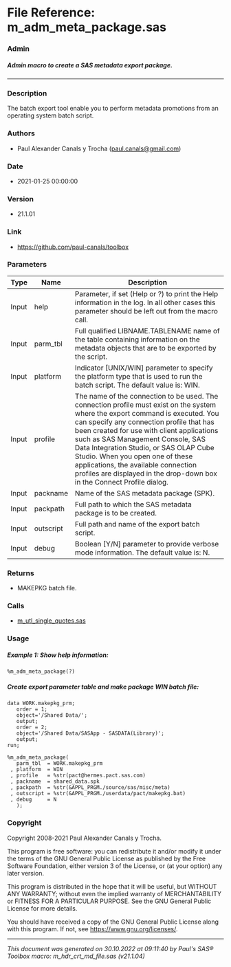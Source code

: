 # File Reference: m_adm_meta_package.sas

### Admin

##### Admin macro to create a SAS metadata export package.

***

### Description
The batch export tool enable you to perform metadata promotions from an operating system batch script.

### Authors
* Paul Alexander Canals y Trocha (paul.canals@gmail.com)

### Date
* 2021-01-25 00:00:00

### Version
* 21.1.01

### Link
* https://github.com/paul-canals/toolbox

### Parameters
| Type | Name | Description |
| ---- | ---- | ----------- |
| Input | help | Parameter, if set (Help or ?) to print the Help information in the log. In all other cases this parameter should be left out from the macro call. |
| Input | parm_tbl | Full qualified LIBNAME.TABLENAME name of the table containing information on the metadata objects that are to be exported by the script. |
| Input | platform | Indicator [UNIX/WIN] parameter to specify the platform type that is used to run the batch script. The default value is: WIN. |
| Input | profile | The name of the connection to be used. The connection profile must exist on the system where the export command is executed. You can specify any connection profile that has been created for use with client applications such as SAS Management Console, SAS Data Integration Studio, or SAS OLAP Cube Studio. When you open one of these applications, the available connection profiles are displayed in the drop-down box in the Connect Profile dialog. |
| Input | packname | Name of the SAS metadata package (SPK). |
| Input | packpath | Full path to which the SAS metadata package is to be created. |
| Input | outscript | Full path and name of the export batch script. |
| Input | debug | Boolean [Y/N] parameter to provide verbose mode information. The default value is: N. |

### Returns
* MAKEPKG batch file.

### Calls
* [m_utl_single_quotes.sas](m_utl_single_quotes.md)

### Usage

##### Example 1: Show help information:
```sas
%m_adm_meta_package(?)
```

##### Create export parameter table and make package WIN batch file:
```sas
data WORK.makepkg_prm;
   order = 1;
   object='/Shared Data/';
   output;
   order = 2;
   object='/Shared Data/SASApp - SASDATA(Library)';
   output;
run;

%m_adm_meta_package(
   parm_tbl  = WORK.makepkg_prm
 , platform  = WIN
 , profile   = %str(pact@hermes.pact.sas.com)
 , packname  = shared_data.spk
 , packpath  = %str(&APPL_PRGM./source/sas/misc/meta)
 , outscript = %str(&APPL_PRGM./userdata/pact/makepkg.bat)
 , debug     = N
   );
```

### Copyright
Copyright 2008-2021 Paul Alexander Canals y Trocha. 
 
This program is free software: you can redistribute it and/or modify 
it under the terms of the GNU General Public License as published by 
the Free Software Foundation, either version 3 of the License, or 
(at your option) any later version. 
 
This program is distributed in the hope that it will be useful, 
but WITHOUT ANY WARRANTY; without even the implied warranty of 
MERCHANTABILITY or FITNESS FOR A PARTICULAR PURPOSE. See the 
GNU General Public License for more details. 
 
You should have received a copy of the GNU General Public License 
along with this program. If not, see <https://www.gnu.org/licenses/>. 


***
*This document was generated on 30.10.2022 at 09:11:40  by Paul's SAS&reg; Toolbox macro: m_hdr_crt_md_file.sas (v21.1.04)*
